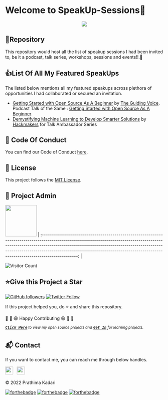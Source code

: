 # Welcome to SpeakUp-Sessions👋

<p align="center">
<img src="https://github.com/prathimacode-hub/prathimacode-hub/blob/main/CoverPhotos/SpeakUp-Sessions.png"></a>
</p>


<h2>📌Repository</h2>

This repository would host all the list of speakup sessions I had been invited to, be it a podcast, talk series, workshops, sessions and events!!.🚀


<h2>👍List Of All My Featured SpeakUps</h2>

The listed below mentions all my featured speakups across plethora of opportunities I had collaborated or secured an invitation. 

- [Getting Started with Open Source As A Beginner](https://www.youtube.com/watch?v=4197n5XQX5k) by [The Guiding Voice](https://theguidingvoice.podbean.com/). <br>
  Podcast Talk of the Same : [Getting Started with Open Source As A Beginner](https://theguidingvoice.podbean.com/e/prathimakadari/)
- [Demystifying Machine Learning to Develop Smarter Solutions](https://www.youtube.com/watch?v=fOCmCr7z9XQ) by [Hackmakers](https://hackmakers.com/) for Talk Ambassador Series


<h2>📜 Code Of Conduct</h2>

You can find our Code of Conduct [here](https://github.com/prathimacode-hub/SpeakUp-Sessions/blob/main/CODE_OF_CONDUCT.md).


<h2>📝 License</h2>  

This project follows the [MIT License](https://github.com/prathimacode-hub/SpeakUp-Sessions/blob/main/LICENSE).


<h2>🙂 Project Admin</h2>

<a href="https://github.com/prathimacode-hub"><img src="https://github.com/prathimacode-hub/prathimacode-hub/blob/main/Prathima%20updated%20profile%20pic.jpg" width=100px height=100px /></a>
| :------------------------------------------------------------------------------------------------------------------------------------------------------------------------------------------------------------------------------------------------------------------------------------------------------------------------------------------: |

![Visitor Count](https://profile-counter.glitch.me/{prathimacode-hub}/count.svg)


<h2>⭐Give this Project a Star</h2>

[![GitHub followers](https://img.shields.io/github/followers/prathimacode-hub.svg?label=Follow%20@prathimacode-hub&style=social)](https://github.com/prathimak88/)  [![Twitter Follow](https://img.shields.io/twitter/follow/prathimak88?style=social)](https://twitter.com/prathimak88)

If this project helped you, do ⭐ and share this repository.

🎉 🎊 😃 Happy Contributing 😃 🎊 🎉

<sup><kbd>***[Click Here](https://github.com/prathimacode-hub/prathimacode-hub/blob/main/Projects/OpenSource-Projects.md)***</kbd> *to view my open source projects and</sup>*  <sup><kbd>***[Get In](https://github.com/prathimacode-hub/prathimacode-hub/blob/main/GitHub%20Projects/Learning-Projects.md)***</kbd> *for learning projects.</sup>* <br>
</td>


<h2>📬 Contact</h2>

If you want to contact me, you can reach me through below handles.

<a href="https://twitter.com/prathimak88"><img src="https://upload.wikimedia.org/wikipedia/fr/thumb/c/c8/Twitter_Bird.svg/1200px-Twitter_Bird.svg.png" width="25"></img></a>&nbsp;&nbsp; <a href="https://www.linkedin.com/in/prathima-kadari/"><img src="https://www.felberpr.com/wp-content/uploads/linkedin-logo.png" width="25"></img></a>

© 2022 Prathima Kadari


[![forthebadge](https://forthebadge.com/images/badges/built-with-love.svg)](https://forthebadge.com) [![forthebadge](https://forthebadge.com/images/badges/built-by-developers.svg)](https://forthebadge.com) [![forthebadge](https://forthebadge.com/images/badges/built-with-swag.svg)](https://forthebadge.com) 

